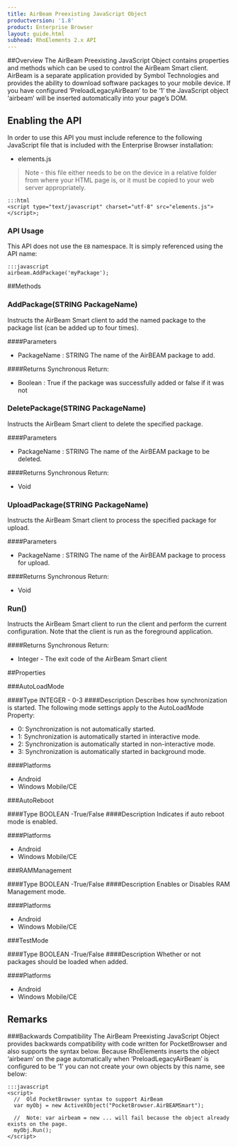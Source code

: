 ```yaml
---
title: AirBeam Preexisting JavaScript Object
productversion: '1.8'
product: Enterprise Browser
layout: guide.html
subhead: RhoElements 2.x API
---
```

##Overview
The AirBeam Preexisting JavaScript Object contains properties and methods which can be used to control the AirBeam Smart client. AirBeam is a separate application provided by Symbol Technologies and provides the ability to download software packages to your mobile device. If you have configured ‘PreloadLegacyAirBeam’ to be ‘1’ the JavaScript object ‘airbeam’ will be inserted automatically into your page’s DOM.

## Enabling the API
In order to use this API you must include reference to the following JavaScript file that is included with the Enterprise Browser installation:

* elements.js 

> Note - this file either needs to be on the device in a relative folder from where your HTML page is, or it must be copied to your web server appropriately.

	:::html
    <script type="text/javascript" charset="utf-8" src="elements.js"></script>;


### API Usage
This API does not use the `EB` namespace. It is simply referenced using the API name:

	:::javascript
	airbeam.AddPackage('myPackage');
        
##Methods

### AddPackage(<span class="text-info">STRING</span> PackageName)
Instructs the AirBeam Smart client to add the named package to the package list (can be added up to four times).

####Parameters

* PackageName : <span class='text-info'>STRING</span>
The name of the AirBEAM package to add.

####Returns
Synchronous Return:

* Boolean : True if the package was successfully added or false if it was not

### DeletePackage(<span class="text-info">STRING</span> PackageName)
Instructs the AirBeam Smart client to delete the specified package.

####Parameters

* PackageName : <span class='text-info'>STRING</span>
The name of the AirBEAM package to be deleted.

####Returns
Synchronous Return:

* Void

### UploadPackage(<span class="text-info">STRING</span> PackageName)
Instructs the AirBeam Smart client to process the specified package for upload.

####Parameters

* PackageName : <span class='text-info'>STRING</span>
The name of the AirBEAM package to process for upload.

####Returns
Synchronous Return:

* Void

### Run()
Instructs the AirBeam Smart client to run the client and perform the current configuration. Note that the client is run as the foreground application.

####Returns
Synchronous Return:

* Integer - The exit code of the AirBeam Smart client

##Properties

###AutoLoadMode

####Type
<span class='text-info'>INTEGER</span> - 0-3
####Description
Describes how synchronization is started. The following mode settings apply to the AutoLoadMode Property:

* 0: Synchronization is not automatically started.
* 1: Synchronization is automatically started in interactive mode.
* 2: Synchronization is automatically started in non-interactive mode.
* 3: Synchronization is automatically started in background mode.


####Platforms

* Android
* Windows Mobile/CE

###AutoReboot

####Type
<span class='text-info'>BOOLEAN</span> -True/False
####Description
Indicates if auto reboot mode is enabled.

####Platforms

* Android
* Windows Mobile/CE

###RAMManagement

####Type
<span class='text-info'>BOOLEAN</span> -True/False
####Description
Enables or Disables RAM Management mode.

####Platforms

* Android
* Windows Mobile/CE

###TestMode

####Type
<span class='text-info'>BOOLEAN</span> -True/False
####Description
Whether or not packages should be loaded when added.

####Platforms

* Android
* Windows Mobile/CE

## Remarks
###Backwards Compatibility
The AirBeam Preexisting JavaScript Object provides backwards compatibility with code written for PocketBrowser and also supports the syntax below. Because RhoElements inserts the object ‘airbeam’ on the page automatically when ‘PreloadLegacyAirBeam’ is configured to be ‘1’ you can not create your own objects by this name, see below:

	:::javascript
	<script>
	  //  Old PocketBrowser syntax to support AirBeam
	  var myObj = new ActiveXObject("PocketBrowser.AirBEAMSmart"); 
	  
	  //  Note: var airbeam = new ... will fail because the object already exists on the page.
	  myObj.Run();
	</script>



